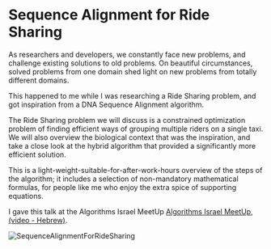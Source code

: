 # Sequence Alignment for Ride Sharing

As researchers and developers, we constantly face new problems, and challenge existing solutions to old problems.
On beautiful circumstances, solved problems from one domain shed light on new problems from totally different domains.

This happened to me while I was researching a Ride Sharing problem, and got inspiration from a DNA Sequence Alignment algorithm.

The Ride Sharing problem we will discuss is a constrained optimization problem of finding efficient ways of grouping multiple riders on a single taxi.
We will also overview the biological context that was the inspiration, and take a close look at the hybrid algorithm that provided a significantly more efficient solution.

This is a light-weight-suitable-for-after-work-hours overview of the steps of the algorithm; it includes a selection of non-mandatory mathematical formulas, for people like me who enjoy the extra spice of supporting equations.

I gave this talk at the Algorithms Israel MeetUp
[Algorithms Israel MeetUp](https://www.meetup.com/Algorithms-Israel/events/251504953/),[(video - Hebrew)](https://www.youtube.com/watch?v=5so2Gbzd3xI).


![SequenceAlignmentForRideSharing](../../master/previews/SequenceAlignmentForRideSharing.jpg)
